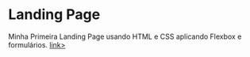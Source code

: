 # Landing Page
  Minha Primeira Landing Page usando HTML e CSS aplicando Flexbox e formulários.
 [link>](https://abnerdsn.github.io/landing-page/)
